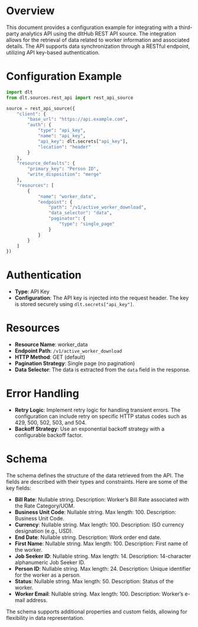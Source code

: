# Overview

This document provides a configuration example for integrating with a third-party analytics API using the dltHub REST API source. The integration allows for the retrieval of data related to worker information and associated details. The API supports data synchronization through a RESTful endpoint, utilizing API key-based authentication.

# Configuration Example

```python
import dlt
from dlt.sources.rest_api import rest_api_source

source = rest_api_source({
    "client": {
        "base_url": "https://api.example.com",
        "auth": {
            "type": "api_key",
            "name": "api_key",
            "api_key": dlt.secrets["api_key"],
            "location": "header"
        }
    },
    "resource_defaults": {
        "primary_key": "Person ID",
        "write_disposition": "merge"
    },
    "resources": [
        {
            "name": "worker_data",
            "endpoint": {
                "path": "/v1/active_worker_download",
                "data_selector": "data",
                "paginator": {
                    "type": "single_page"
                }
            }
        }
    ]
})
```

# Authentication

- **Type**: API Key
- **Configuration**: The API key is injected into the request header. The key is stored securely using `dlt.secrets["api_key"]`.

# Resources

- **Resource Name**: worker_data
- **Endpoint Path**: `/v1/active_worker_download`
- **HTTP Method**: GET (default)
- **Pagination Strategy**: Single page (no pagination)
- **Data Selector**: The data is extracted from the `data` field in the response.

# Error Handling

- **Retry Logic**: Implement retry logic for handling transient errors. The configuration can include retry on specific HTTP status codes such as 429, 500, 502, 503, and 504.
- **Backoff Strategy**: Use an exponential backoff strategy with a configurable backoff factor.

# Schema

The schema defines the structure of the data retrieved from the API. The fields are described with their types and constraints. Here are some of the key fields:

- **Bill Rate**: Nullable string. Description: Worker’s Bill Rate associated with the Rate Category/UOM.
- **Business Unit Code**: Nullable string. Max length: 100. Description: Business Unit Code.
- **Currency**: Nullable string. Max length: 100. Description: ISO currency designation (e.g., USD).
- **End Date**: Nullable string. Description: Work order end date.
- **First Name**: Nullable string. Max length: 100. Description: First name of the worker.
- **Job Seeker ID**: Nullable string. Max length: 14. Description: 14-character alphanumeric Job Seeker ID.
- **Person ID**: Nullable string. Max length: 24. Description: Unique identifier for the worker as a person.
- **Status**: Nullable string. Max length: 50. Description: Status of the worker.
- **Worker Email**: Nullable string. Max length: 100. Description: Worker’s e-mail address.

The schema supports additional properties and custom fields, allowing for flexibility in data representation.